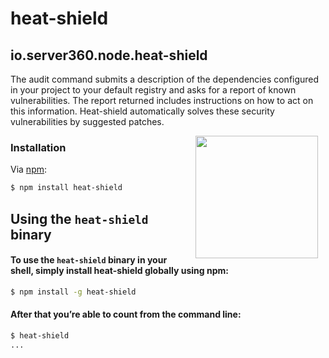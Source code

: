 # heat-shield
## io.server360.node.heat-shield
The audit command submits a description of the dependencies configured in your project to your default registry and asks for a report of known vulnerabilities. The report returned includes instructions on how to act on this information. Heat-shield automatically solves these security vulnerabilities by suggested patches.

<img src="https://drive.google.com/file/d/0B2y9xr_6KdpkY05Jbk50VzZyc3dfc0ZtYTFHR2dWd2JRbkIw/preview" width="196" height="196" align="right" hspace="12" />

### Installation

Via [npm](https://www.npmjs.com/):

```bash
$ npm install heat-shield
```

## Using the `heat-shield` binary

#### To use the `heat-shield` binary in your shell, simply install heat-shield globally using npm:

```bash
$ npm install -g heat-shield 
```

#### After that you’re able to count from the command line:
```bash
$ heat-shield
...
```